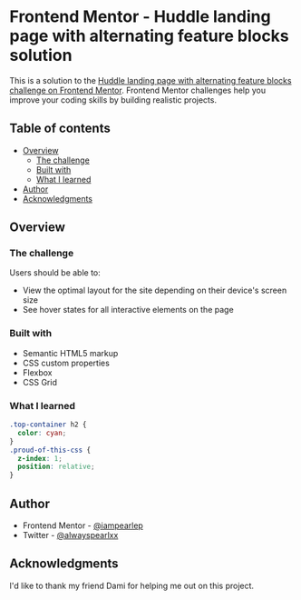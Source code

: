 # Frontend Mentor - Huddle landing page with alternating feature blocks solution

This is a solution to the [Huddle landing page with alternating feature blocks challenge on Frontend Mentor](https://www.frontendmentor.io/challenges/huddle-landing-page-with-alternating-feature-blocks-5ca5f5981e82137ec91a5100). Frontend Mentor challenges help you improve your coding skills by building realistic projects. 

## Table of contents

- [Overview](#overview)
  - [The challenge](#the-challenge)
  - [Built with](#built-with)
  - [What I learned](#what-i-learned)
- [Author](#author)
- [Acknowledgments](#acknowledgments)


## Overview

### The challenge

Users should be able to:

- View the optimal layout for the site depending on their device's screen size
- See hover states for all interactive elements on the page


### Built with

- Semantic HTML5 markup
- CSS custom properties
- Flexbox
- CSS Grid

### What I learned


```css
.top-container h2 {
  color: cyan;
}
.proud-of-this-css {
  z-index: 1;
  position: relative;
}
```
## Author

- Frontend Mentor - [@iampearlep](https://www.frontendmentor.io/profile/iampearlep)
- Twitter - [@alwayspearlxx](https://www.twitter.com/alwayspearlxx)


## Acknowledgments

I'd like to thank my friend Dami for helping me out on this project.

